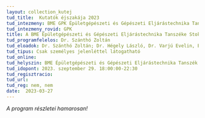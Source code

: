 ```yaml
---
layout: collection_kutej
tud_title:  Kutatók éjszakája 2023
tud_intezmeny: BME GPK Épületgépészeti és Gépészeti Eljárástechnika Tanszék
tud_intezmeny_rovid: GPK
title: A BME Épületgépészeti és Gépészeti Eljárástechnika Tanszéke Stokes Laborjának megtekintése
tud_programfelelos: Dr. Szánthó Zoltán
tud_eloadok: Dr. Szánthó Zoltán; Dr. Hégely László, Dr. Varjú Evelin, Érczes Norbert, Horváth Dániel
tud_tipus: Csak személyes jelenléttel látogatható
tud_online: 
tud_helyszin: BME Épületgépészeti és Gépészeti Eljárástechnika Tanszék Stokes Laborja; D.Csarnok épület; bejárat a déli terület sétánya felől
tud_idopont: 2023. szeptember 29. 18:00:00-22:30
tud_regisztracio: 
tud_url: 
tud_reg: nem, nem
date:  2023-03-27
---
```


_A program részletei hamarosan!_
